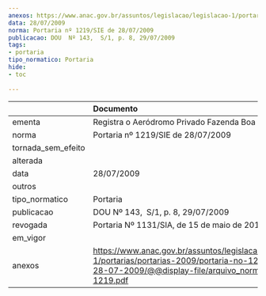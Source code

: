 ```yaml
---
anexos: https://www.anac.gov.br/assuntos/legislacao/legislacao-1/portarias/portarias-2009/portaria-no-1219-sie-de-28-07-2009/@@display-file/arquivo_norma/PA2009-1219.pdf
data: 28/07/2009
norma: Portaria nº 1219/SIE de 28/07/2009
publicacao: DOU  Nº 143,  S/1, p. 8, 29/07/2009
tags:
- portaria
tipo_normatico: Portaria
hide: 
- toc 
 
---
```


|                    | Documento                                                                                                                                                         |
|:-------------------|:------------------------------------------------------------------------------------------------------------------------------------------------------------------|
| ementa             | Registra o Aeródromo Privado Fazenda Boa Vista (SP).                                                                                                              |
| norma              | Portaria nº 1219/SIE de 28/07/2009                                                                                                                                |
| tornada_sem_efeito |                                                                                                                                                                   |
| alterada           |                                                                                                                                                                   |
| data               | 28/07/2009                                                                                                                                                        |
| outros             |                                                                                                                                                                   |
| tipo_normatico     | Portaria                                                                                                                                                          |
| publicacao         | DOU  Nº 143,  S/1, p. 8, 29/07/2009                                                                                                                               |
| revogada           | Portaria Nº 1131/SIA, de 15 de maio de 2014                                                                                                                       |
| em_vigor           |                                                                                                                                                                   |
| anexos             | https://www.anac.gov.br/assuntos/legislacao/legislacao-1/portarias/portarias-2009/portaria-no-1219-sie-de-28-07-2009/@@display-file/arquivo_norma/PA2009-1219.pdf |